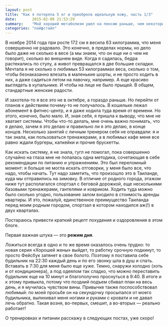 ```yaml
---
layout: post
title: "Как я потеряла 5 кг и приобрела идеальную кожу, часть 1/3"
date:       2015-02-09 21:53:29
summary:    "Мой хороший метаболизм ушел на пенсию раньше, чем некоторые балерины, — в 25 лет. За последующие два года я набрала 10 килограмм и отвыкла носить короткие юбки и шорты. Но пришло время взять себя в руки и отвоевать былую попу у фонданов и фондю. История одного похудения в трех актах."
categories: "лайфстайл"
---
```


В ноябре 2014 года при росте 172 см я весила 63 килограмма, что меня совершенно не радовало. Это конечно, в пределах нормы, но дело было даже не сколько в весе (а мы знаем, что он еще ни о чем не говорит), сколько во внешнем виде. Когда я садилась, бедра растекались по стулу, а живот превращался в две большие складки. Мечтала я не сколько о любимых 53 килограммах веса, сколько о том, чтобы безнаказанно влезать в маленькие шорты, и не просто ходить в них, а даже садиться летом на лавочку, например. А еще красиво выглядеть в купальнике. И чтобы на лице не было прыщей. В общем, стандартные женские радости.

И захотела-то я все это не в октябре, а гораздо раньше. Но перейти от планов к действиям почему-то не получалось. В кошельке лежал абонемент в фитнес-центр, и я даже ходила туда время от времени. Но этого, конечно, было мало. И, зная себя, я пришла к выводу, что мне не хватает системы. Чтобы что-то делать, мне очень важно понимать, что я делаю, зачем я это делаю и правильно ли я это делаю, в конце концов. Несколько занятий с личным тренером себя не оправдали: я и так знала, как пользоваться тренажерами, а в любимых кафе меня все равно ждали бургеры, капкейки и прочие брускетты.

Как искать систему, я не знала, гугл не помогал, пока совершенно случайно на глаза мне не попалась одна методика, сочетающая в себе рекомендации по питанию и упражнениям. Это был переломный момент: я больше не могла искать отговорки, у меня было все, что надо, чтобы начать. Тут надо заметить, что произошло это в Таиланде, куда мы отправились на зимовку. В отличие от родного города, этажом ниже тут располагался спортзал с беговой дорожкой, еще несколькими базовыми тренажерами, гантелями и ковриком. Ходить туда можно было сколько угодно, пользование залом входило в стоимость аренды квартиры. И это, пожалуй, единственное преимущество Таиланда перед моим родным городом, спортзал в котором находился аж(!) в двух кварталах.

Постараюсь привести краткий рецепт похудения и оздоровления в этом блоге.

Первая важная штука — это **режим дня**.

Ложиться всегда в одно и то же время оказалось очень трудно: то новая серия «Хорошей жены» выйдет, то работку срочную подкинут, то просто Фейсбук затянет в свое болото. Поэтому я поставила себе будильник на 22:30 каждый день и по его звонку шла в душ и спать. Вставать в 7:30 для меня было еще хуже. Темно, снаружи холодно (хоть и от кондиционера), а под одеялом так сладко, что можно переставить будильник еще на 10 минут и благополучно проснуться в 9:40. В итоге и к этому привыкла, потому что поздний подъем сбивал план на весь день, и я мучилась чувством вины. Привычке также поспособствовал любимый: по моей просьбе он на секундочку просыпался от моего будильника, выпихивал меня ногами и руками с кровати и не давал лечь обратно. Такая возня, во-первых, смешит, а во-вторых — реально работает!

О тренировках и питании расскажу в следующих постах, уже скоро!